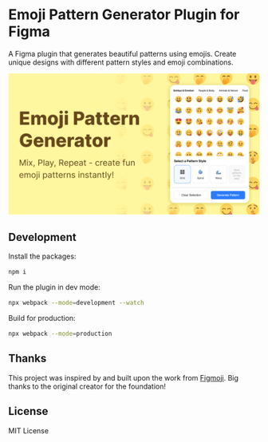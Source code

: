 # Emoji Pattern Generator Plugin for Figma  

A Figma plugin that generates beautiful patterns using emojis. Create unique designs with different pattern styles and emoji combinations.  

![Emoji Pattern Generator Plugin](./assets/banner.png)  

## Development  

Install the packages:  
```sh
npm i
```  

Run the plugin in dev mode:  
```sh
npx webpack --mode=development --watch
```  

Build for production:  
```sh
npx webpack --mode=production
```  

## Thanks  
This project was inspired by and built upon the work from [Figmoji](https://github.com/yenargy/figmoji). Big thanks to the original creator for the foundation!  

## License  
MIT License  
